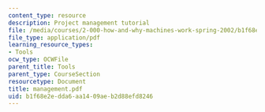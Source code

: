 ```yaml
---
content_type: resource
description: Project management tutorial
file: /media/courses/2-000-how-and-why-machines-work-spring-2002/b1f68e2edda6aa1409aeb2d88efd8246_management.pdf
file_type: application/pdf
learning_resource_types:
- Tools
ocw_type: OCWFile
parent_title: Tools
parent_type: CourseSection
resourcetype: Document
title: management.pdf
uid: b1f68e2e-dda6-aa14-09ae-b2d88efd8246
---
```

